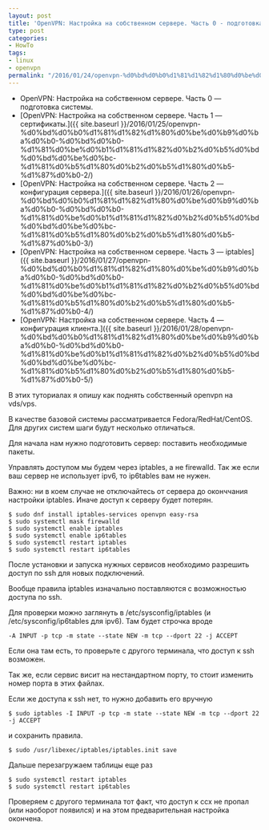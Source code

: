```yaml
---
layout: post
title: 'OpenVPN: Настройка на собственном сервере. Часть 0 - подготовка системы.'
type: post
categories:
- HowTo
tags:
- linux
- openvpn
permalink: "/2016/01/24/openvpn-%d0%bd%d0%b0%d1%81%d1%82%d1%80%d0%be%d0%b9%d0%ba%d0%b0-%d0%bd%d0%b0-%d1%81%d0%be%d0%b1%d1%81%d1%82%d0%b2%d0%b5%d0%bd%d0%bd%d0%be%d0%bc-%d1%81%d0%b5%d1%80%d0%b2%d0%b5%d1%80%d0%b5-%d1%87%d0%b0/"
---
```

 

- OpenVPN: Настройка на собственном сервере. Часть 0 — подготовка системы.
- [OpenVPN: Настройка на собственном сервере. Часть 1 — сертификаты.]({{ site.baseurl }}/2016/01/25/openvpn-%d0%bd%d0%b0%d1%81%d1%82%d1%80%d0%be%d0%b9%d0%ba%d0%b0-%d0%bd%d0%b0-%d1%81%d0%be%d0%b1%d1%81%d1%82%d0%b2%d0%b5%d0%bd%d0%bd%d0%be%d0%bc-%d1%81%d0%b5%d1%80%d0%b2%d0%b5%d1%80%d0%b5-%d1%87%d0%b0-2/)
- [OpenVPN: Настройка на собственном сервере. Часть 2 — конфигурация сервера.]({{ site.baseurl }}/2016/01/26/openvpn-%d0%bd%d0%b0%d1%81%d1%82%d1%80%d0%be%d0%b9%d0%ba%d0%b0-%d0%bd%d0%b0-%d1%81%d0%be%d0%b1%d1%81%d1%82%d0%b2%d0%b5%d0%bd%d0%bd%d0%be%d0%bc-%d1%81%d0%b5%d1%80%d0%b2%d0%b5%d1%80%d0%b5-%d1%87%d0%b0-3/)
- [OpenVPN: Настройка на собственном сервере. Часть 3 — iptables]({{ site.baseurl }}/2016/01/27/openvpn-%d0%bd%d0%b0%d1%81%d1%82%d1%80%d0%be%d0%b9%d0%ba%d0%b0-%d0%bd%d0%b0-%d1%81%d0%be%d0%b1%d1%81%d1%82%d0%b2%d0%b5%d0%bd%d0%bd%d0%be%d0%bc-%d1%81%d0%b5%d1%80%d0%b2%d0%b5%d1%80%d0%b5-%d1%87%d0%b0-4/)
- [OpenVPN: Настройка на собственном сервере. Часть 4 — конфигурация клиента.]({{ site.baseurl }}/2016/01/28/openvpn-%d0%bd%d0%b0%d1%81%d1%82%d1%80%d0%be%d0%b9%d0%ba%d0%b0-%d0%bd%d0%b0-%d1%81%d0%be%d0%b1%d1%81%d1%82%d0%b2%d0%b5%d0%bd%d0%bd%d0%be%d0%bc-%d1%81%d0%b5%d1%80%d0%b2%d0%b5%d1%80%d0%b5-%d1%87%d0%b0-5/)

 

В этих туториалах я опишу как поднять собственный openvpn на vds/vps.

В качестве базовой системы рассматривается Fedora/RedHat/CentOS. Для других систем шаги будут несколько отличаться.

Для начала нам нужно подготовить сервер: поставить необходимые пакеты.

Управлять доступом мы будем через iptables, а не firewalld. Так же если ваш сервер не использует ipv6, то ip6tables вам не нужен.

Важно: ни в коем случае не отключайтесь от сервера до оконччания настройки iptables. Иначе доступ к серверу будет потерян.

```
$ sudo dnf install iptables-services openvpn easy-rsa  
$ sudo systemctl mask firewalld  
$ sudo systemctl enable iptables  
$ sudo systemctl enable ip6tables  
$ sudo systemctl restart iptables  
$ sudo systemctl restart ip6tables
```

После установки и запуска нужных сервисов необходимо разрешить доступ по ssh для новых подключений.

Вообще правила iptables изначально поставляются с возможностью доступа по ssh.

Для проверки можно заглянуть в /etc/sysconfig/iptables (и /etc/sysconfig/ip6tables для ipv6). Там будет строчка вроде

```
-A INPUT -p tcp -m state --state NEW -m tcp --dport 22 -j ACCEPT
```

Если она там есть, то проверьте с другого терминала, что доступ к ssh возможен.

Так же, если сервис висит на нестандартном порту, то стоит изменить номер порта в этих файлах.

Если же доступа к ssh нет, то нужно добавить его вручную

```
$ sudo iptables -I INPUT -p tcp -m state --state NEW -m tcp --dport 22 -j ACCEPT
```

и сохранить правила.

```
$ sudo /usr/libexec/iptables/iptables.init save
```

Дальше перезагружаем таблицы еще раз

```
$ sudo systemctl restart iptables  
$ sudo systemctl restart ip6tables
```

Проверяем с другого терминала тот факт, что доступ к ссх не пропал (или наоборот появился) и на этом предварительная настройка окончена.

